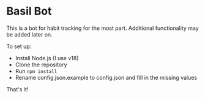 # Basil Bot
This is a bot for habit tracking for the most part. Additional functionality may be added later on.

To set up:
- Install Node.js (I use v18)
- Clone the repository
- Run `npm install`
- Rename config.json.example to config.json and fill in the missing values

That's it!
